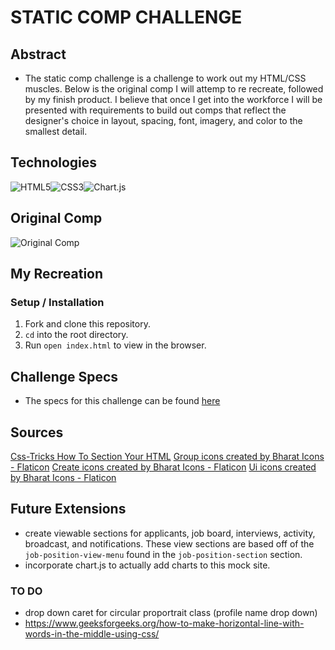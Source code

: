 # STATIC COMP CHALLENGE

## Abstract
- The static comp challenge is a challenge to work out my HTML/CSS muscles. Below is the original comp I will attemp to re recreate, followed by my finish product. I believe that once I get into the workforce I will be presented with requirements to  build out comps that reflect the designer's choice in layout, spacing, font, imagery, and color to the smallest detail.

## Technologies

![HTML5](https://img.shields.io/badge/html5-%23E34F26.svg?style=for-the-badge&logo=html5&logoColor=white)![CSS3](https://img.shields.io/badge/css3-%231572B6.svg?style=for-the-badge&logo=css3&logoColor=white)![Chart.js](https://img.shields.io/badge/chart.js-F5788D.svg?style=for-the-badge&logo=chart.js&logoColor=white)

## Original Comp
![Original Comp](https://frontend.turing.edu/assets/images/static-comp-challenge-3.jpg)

## My Recreation

### Setup / Installation
1. Fork and clone this repository.
2. `cd` into the root directory.
3. Run `open index.html` to view in the browser.


## Challenge Specs
- The specs for this challenge can be found [here](https://frontend.turing.edu/projects/M2-static-comp-challenge.html)


## Sources
[Css-Tricks How To Section Your HTML](https://css-tricks.com/how-to-section-your-html/)
<a href="https://www.flaticon.com/free-icons/group" title="group icons">Group icons created by Bharat Icons - Flaticon</a>
<a href="https://www.flaticon.com/free-icons/create" title="create icons">Create icons created by Bharat Icons - Flaticon</a>
<a href="https://www.flaticon.com/free-icons/ui" title="ui icons">Ui icons created by Bharat Icons - Flaticon</a>


## Future Extensions
- create viewable sections for applicants, job board, interviews, activity, broadcast, and notifications. These view sections are based off of the `job-position-view-menu` found in the `job-position-section` section.
- incorporate chart.js to actually add charts to this mock site. 

### TO DO
- drop down caret for circular proportrait class (profile name drop down)
- https://www.geeksforgeeks.org/how-to-make-horizontal-line-with-words-in-the-middle-using-css/

